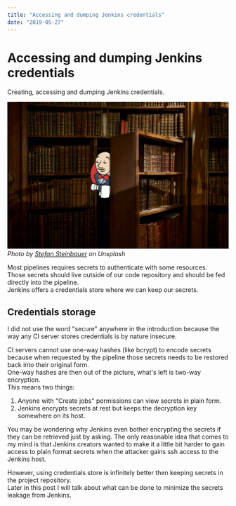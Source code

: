 ```yaml
---
title: "Accessing and dumping Jenkins credentials"
date: "2019-05-27"
---
```


# Accessing and dumping Jenkins credentials

Creating, accessing and dumping Jenkins credentials.

![This is an image](./images/2019-05-27-accessing-and-dumping-jenkins-credentials/jenkins-credentials-banner-low-res.jpg)
*Photo by [Stefan Steinbauer](https://unsplash.com/photos/HK8IoD-5zpg?utm_source=unsplash&utm_medium=referral&utm_content=creditCopyText) on Unsplash*

Most pipelines requires secrets to authenticate with some resources.  
Those secrets should live outside of our code repository and should be fed directly into the pipeline.   
Jenkins offers a credentials store where we can keep our secrets.

## Credentials storage

I did not use the word "secure" anywhere in the introduction because the way any CI server stores credentials is by nature insecure.

CI servers cannot use one-way hashes (like bcrypt) to encode secrets because when requested by the pipeline those secrets needs to be restored back into their original form.  
One-way hashes are then out of the picture, what's left is two-way encryption.  
This means two things:
1. Anyone with "Create jobs" permissions can view secrets in plain form.
2. Jenkins encrypts secrets at rest but keeps the decryption key somewhere on its host.

You may be wondering why Jenkins even bother encrypting the secrets if they can be retrieved just by asking.
The only reasonable idea that comes to my mind is that Jenkins creators wanted to make it a little bit harder to gain access to plain format secrets when the attacker gains ssh access to the Jenkins host.

However, using credentials store is infinitely better then keeping secrets in the project repository.  
Later in this post I will talk about what can be done to minimize the secrets leakage from Jenkins.



